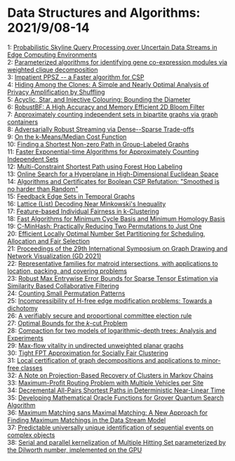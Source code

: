 # Data Structures and Algorithms: 2021/9/08-14  
1: [Probabilistic Skyline Query Processing over Uncertain Data Streams in  Edge Computing Environments](https://doi.org/10.48550/arXiv.2008.07159)  
2: [Parameterized algorithms for identifying gene co-expression modules via  weighted clique decomposition](https://doi.org/10.48550/arXiv.2106.00657)  
3: [Impatient PPSZ -- a Faster algorithm for CSP](https://doi.org/10.48550/arXiv.2109.02795)  
4: [Hiding Among the Clones: A Simple and Nearly Optimal Analysis of Privacy  Amplification by Shuffling](https://doi.org/10.48550/arXiv.2012.12803)  
5: [Acyclic, Star, and Injective Colouring: Bounding the Diameter](https://doi.org/10.48550/arXiv.2104.10593)  
6: [RobustBF: A High Accuracy and Memory Efficient 2D Bloom Filter](https://doi.org/10.48550/arXiv.2106.04365)  
7: [Approximately counting independent sets in bipartite graphs via graph  containers](https://doi.org/10.48550/arXiv.2109.03744)  
8: [Adversarially Robust Streaming via Dense--Sparse Trade-offs](https://doi.org/10.48550/arXiv.2109.03785)  
9: [On the k-Means/Median Cost Function](https://doi.org/10.48550/arXiv.1704.05232)  
10: [Finding a Shortest Non-zero Path in Group-Labeled Graphs](https://doi.org/10.48550/arXiv.1906.04062)  
11: [Faster Exponential-time Algorithms for Approximately Counting  Independent Sets](https://doi.org/10.48550/arXiv.2005.05070)  
12: [Multi-Constraint Shortest Path using Forest Hop Labeling](https://doi.org/10.48550/arXiv.2109.04221)  
13: [Online Search for a Hyperplane in High-Dimensional Euclidean Space](https://doi.org/10.48550/arXiv.2109.04340)  
14: [Algorithms and Certificates for Boolean CSP Refutation: "Smoothed is no  harder than Random"](https://doi.org/10.48550/arXiv.2109.04415)  
15: [Feedback Edge Sets in Temporal Graphs](https://doi.org/10.48550/arXiv.2003.13641)  
16: [Lattice (List) Decoding Near Minkowski's Inequality](https://doi.org/10.48550/arXiv.2010.04809)  
17: [Feature-based Individual Fairness in k-Clustering](https://doi.org/10.48550/arXiv.2109.04554)  
18: [Fast Algorithms for Minimum Cycle Basis and Minimum Homology Basis](https://doi.org/10.48550/arXiv.2109.04567)  
19: [C-MinHash: Practically Reducing Two Permutations to Just One](https://doi.org/10.48550/arXiv.2109.04595)  
20: [Efficient Locally Optimal Number Set Partitioning for Scheduling,  Allocation and Fair Selection](https://doi.org/10.48550/arXiv.2109.04809)  
21: [Proceedings of the 29th International Symposium on Graph Drawing and  Network Visualization (GD 2021)](https://doi.org/10.48550/arXiv.2109.04863)  
22: [Representative families for matroid intersections, with applications to  location, packing, and covering problems](https://doi.org/10.48550/arXiv.1806.11527)  
23: [Robust Max Entrywise Error Bounds for Sparse Tensor Estimation via  Similarity Based Collaborative Filtering](https://doi.org/10.48550/arXiv.1908.01241)  
24: [Counting Small Permutation Patterns](https://doi.org/10.48550/arXiv.1911.01414)  
25: [Incompressibility of H-free edge modification problems: Towards a  dichotomy](https://doi.org/10.48550/arXiv.2004.11761)  
26: [A verifiably secure and proportional committee election rule](https://doi.org/10.48550/arXiv.2004.12990)  
27: [Optimal Bounds for the $k$-cut Problem](https://doi.org/10.48550/arXiv.2005.08301)  
28: [Compaction for two models of logarithmic-depth trees: Analysis and  Experiments](https://doi.org/10.48550/arXiv.2005.12997)  
29: [Max-flow vitality in undirected unweighted planar graphs](https://doi.org/10.48550/arXiv.2011.02375)  
30: [Tight FPT Approximation for Socially Fair Clustering](https://doi.org/10.48550/arXiv.2106.06755)  
31: [Local certification of graph decompositions and applications to  minor-free classes](https://doi.org/10.48550/arXiv.2108.00059)  
32: [A Note on Projection-Based Recovery of Clusters in Markov Chains](https://doi.org/10.48550/arXiv.2109.05165)  
33: [Maximum-Profit Routing Problem with Multiple Vehicles per Site](https://doi.org/10.48550/arXiv.2109.05404)  
34: [Decremental All-Pairs Shortest Paths in Deterministic Near-Linear Time](https://doi.org/10.48550/arXiv.2109.05621)  
35: [Developing Mathematical Oracle Functions for Grover Quantum Search  Algorithm](https://doi.org/10.48550/arXiv.2109.05921)  
36: [Maximum Matching sans Maximal Matching: A New Approach for Finding  Maximum Matchings in the Data Stream Model](https://doi.org/10.48550/arXiv.2109.05946)  
37: [Predictable universally unique identification of sequential events on  complex objects](https://doi.org/10.48550/arXiv.2109.06028)  
38: [Serial and parallel kernelization of Multiple Hitting Set parameterized  by the Dilworth number, implemented on the GPU](https://doi.org/10.48550/arXiv.2109.06042)  